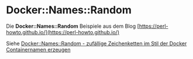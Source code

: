 # Docker::Names::Random

Die __Docker::Names::Random__ Beispiele aus dem Blog [https://perl-howto.github.io/](https://perl-howto.github.io/)

Siehe [Docker::Names::Random - zufällige Zeichenketten im Stil der Docker Containernamen erzeugen](https://perl-howto.github.io/2021/11/docker-names-random--zufaellige-zeichenketten-im-stil-der-docker-containernamem.html)

